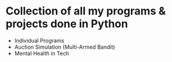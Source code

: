 # Collection of all my programs & projects done in Python
- Individual Programs
- Auction Simulation (Multi-Armed Bandit)
- Mental Health in Tech
